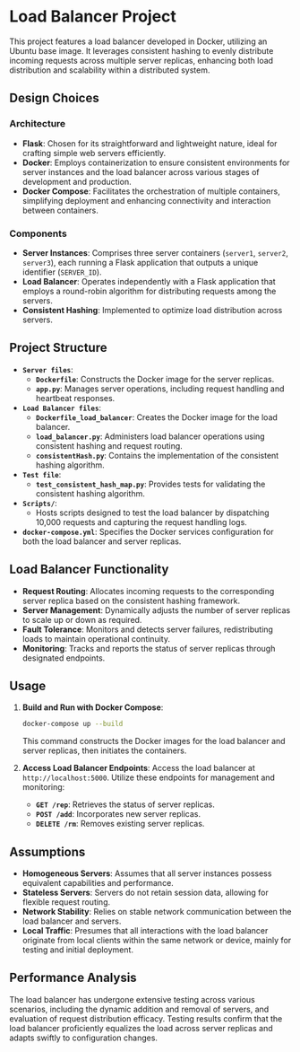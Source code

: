 # Load Balancer Project

This project features a load balancer developed in Docker, utilizing an Ubuntu base image. It leverages consistent hashing to evenly distribute incoming requests across multiple server replicas, enhancing both load distribution and scalability within a distributed system.

## Design Choices

### Architecture
- **Flask**: Chosen for its straightforward and lightweight nature, ideal for crafting simple web servers efficiently.
- **Docker**: Employs containerization to ensure consistent environments for server instances and the load balancer across various stages of development and production.
- **Docker Compose**: Facilitates the orchestration of multiple containers, simplifying deployment and enhancing connectivity and interaction between containers.

### Components
- **Server Instances**: Comprises three server containers (`server1`, `server2`, `server3`), each running a Flask application that outputs a unique identifier (`SERVER_ID`).
- **Load Balancer**: Operates independently with a Flask application that employs a round-robin algorithm for distributing requests among the servers.
- **Consistent Hashing**: Implemented to optimize load distribution across servers.

## Project Structure

- **`Server files`**: 
  - **`Dockerfile`**: Constructs the Docker image for the server replicas.
  - **`app.py`**: Manages server operations, including request handling and heartbeat responses.
- **`Load Balancer files`**: 
  - **`Dockerfile_load_balancer`**: Creates the Docker image for the load balancer.
  - **`load_balancer.py`**: Administers load balancer operations using consistent hashing and request routing.
  - **`consistentHash.py`**: Contains the implementation of the consistent hashing algorithm.
- **`Test file`**:
  - **`test_consistent_hash_map.py`**: Provides tests for validating the consistent hashing algorithm.
- **`Scripts/`**:
  - Hosts scripts designed to test the load balancer by dispatching 10,000 requests and capturing the request handling logs.
- **`docker-compose.yml`**: Specifies the Docker services configuration for both the load balancer and server replicas.

## Load Balancer Functionality

- **Request Routing**: Allocates incoming requests to the corresponding server replica based on the consistent hashing framework.
- **Server Management**: Dynamically adjusts the number of server replicas to scale up or down as required.
- **Fault Tolerance**: Monitors and detects server failures, redistributing loads to maintain operational continuity.
- **Monitoring**: Tracks and reports the status of server replicas through designated endpoints.

## Usage

1. **Build and Run with Docker Compose**:
    ```bash
    docker-compose up --build
    ```
    This command constructs the Docker images for the load balancer and server replicas, then initiates the containers.

2. **Access Load Balancer Endpoints**:
    Access the load balancer at `http://localhost:5000`. Utilize these endpoints for management and monitoring:
    - **`GET /rep`**: Retrieves the status of server replicas.
    - **`POST /add`**: Incorporates new server replicas.
    - **`DELETE /rm`**: Removes existing server replicas.

## Assumptions
- **Homogeneous Servers**: Assumes that all server instances possess equivalent capabilities and performance.
- **Stateless Servers**: Servers do not retain session data, allowing for flexible request routing.
- **Network Stability**: Relies on stable network communication between the load balancer and servers.
- **Local Traffic**: Presumes that all interactions with the load balancer originate from local clients within the same network or device, mainly for testing and initial deployment.

## Performance Analysis

The load balancer has undergone extensive testing across various scenarios, including the dynamic addition and removal of servers, and evaluation of request distribution efficacy. Testing results confirm that the load balancer proficiently equalizes the load across server replicas and adapts swiftly to configuration changes.
